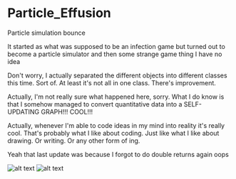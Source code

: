 # Particle_Effusion
Particle simulation bounce

It started as what was supposed to be an infection game but turned out to become a particle simulator and then some strange game thing I have no idea

Don't worry, I actually separated the different objects into different classes this time. Sort of. At least it's not all in one class. There's improvement.

Actually, I'm not really sure what happened here, sorry. What I do know is that I somehow managed to convert quantitative data into a SELF-UPDATING GRAPH!!! COOL!!!

Actually, whenever I'm able to code ideas in my mind into reality it's really cool. That's probably what I like about coding. Just like what I like about drawing. Or writing. Or any other form of ing.

Yeah that last update was because I forgot to do double returns again oops

![alt text](https://github.com/suchicatea/Particle_Effusion/blob/master/particlePIC.PNG)
![alt text](https://github.com/suchicatea/Particle_Effusion/blob/master/graphPIC.PNG)
